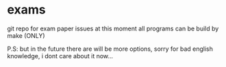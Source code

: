 # exams
git repo for exam paper issues
at this moment all programs can be build by make (ONLY)

P.S:
    but in the future there are will be more options,
    sorry for bad english knowledge, i dont care about it now...